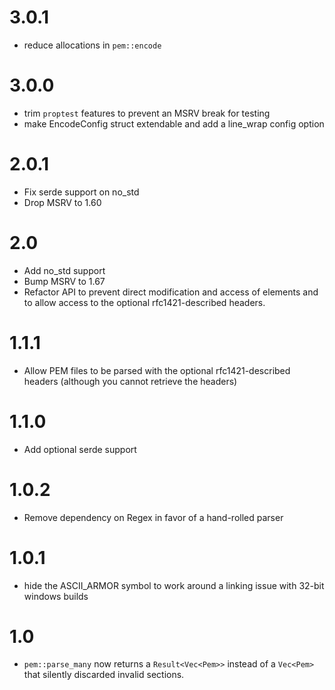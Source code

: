 # 3.0.1
 - reduce allocations in `pem::encode`

# 3.0.0
 - trim `proptest` features to prevent an MSRV break for testing
 - make EncodeConfig struct extendable and add a line_wrap config option

# 2.0.1

 - Fix serde support on no\_std
 - Drop MSRV to 1.60

# 2.0

 - Add no\_std support
 - Bump MSRV to 1.67
 - Refactor API to prevent direct modification and access of elements and to
   allow access to the optional rfc1421-described headers.

# 1.1.1
 - Allow PEM files to be parsed with the optional rfc1421-described headers
   (although you cannot retrieve the headers)

# 1.1.0
 - Add optional serde support

# 1.0.2
 - Remove dependency on Regex in favor of a hand-rolled parser

# 1.0.1

 - hide the ASCII\_ARMOR symbol to work around a linking issue with 32-bit windows builds

# 1.0

 - `pem::parse_many` now returns a `Result<Vec<Pem>>` instead of a `Vec<Pem>` that silently discarded invalid sections.
